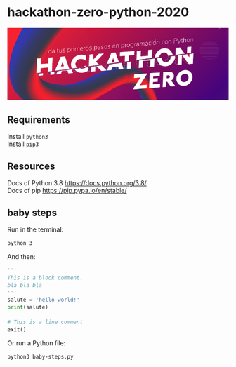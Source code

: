 # hackathon-zero-python-2020

![title](./assets-docs/title.png)

## Requirements
Install `python3`  
Install `pip3`

## Resources
Docs of Python 3.8 https://docs.python.org/3.8/  
Docs of pip https://pip.pypa.io/en/stable/  

## baby steps

Run in the terminal: 
```bash
python 3
```
And then:
```python
'''
This is a block comment.
bla bla bla
'''
salute = 'hello world!'
print(salute)

# This is a line comment
exit()
```

Or run a Python file:
```bash
python3 baby-steps.py
```
